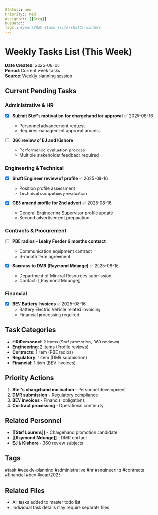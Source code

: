 ```yaml
---
Status:: new
Priority:: Med
Assignee:: [[Greg]]
DueDate:: 
Tags:: #year/2025 #task #site/shafts-winders
---
```



# Weekly Tasks List (This Week)

**Date Created**: 2025-08-06  
**Period**: Current week tasks  
**Source**: Weekly planning session

## Current Pending Tasks

### Administrative & HR
- [x] **Submit Stef's motivation for chargehand for approval** ✅ 2025-08-16
  - Personnel advancement request
  - Requires management approval process

- [ ] **360 review of EJ and Kishore**  
  - Performance evaluation process
  - Multiple stakeholder feedback required

### Engineering & Technical
- [x] **Shaft Engineer review of profile** ✅ 2025-08-16
  - Position profile assessment
  - Technical competency evaluation

- [x] **GES amend profile for 2nd advert** ✅ 2025-08-16
  - General Engineering Supervisor profile update
  - Second advertisement preparation

### Contracts & Procurement
- [ ] **PBE radios - Leaky Feeder 6 months contract**
  - Communication equipment contract
  - 6-month term agreement

- [x] **Samrass to DMR (Raymond Mdunge)** ✅ 2025-08-16
  - Department of Mineral Resources submission
  - Contact: [[Raymond Mdunge]]

### Financial
- [x] **BEV Battery Invoices** ✅ 2025-08-16
  - Battery Electric Vehicle related invoicing
  - Financial processing required

## Task Categories
- **HR/Personnel**: 2 items (Stef promotion, 360 reviews)
- **Engineering**: 2 items (Profile reviews)
- **Contracts**: 1 item (PBE radios)
- **Regulatory**: 1 item (DMR submission)
- **Financial**: 1 item (BEV invoices)

## Priority Actions
1. **Stef's chargehand motivation** - Personnel development
2. **DMR submission** - Regulatory compliance  
3. **BEV invoices** - Financial obligations
4. **Contract processing** - Operational continuity

## Related Personnel
- **[[Stef Lourens]]** - Chargehand promotion candidate
- **[[Raymond Mdunge]]** - DMR contact
- **EJ & Kishore** - 360 review subjects

## Tags
#task #weekly-planning #administrative #hr #engineering #contracts #financial #bev #year/2025

## Related Files
- All tasks added to master todo list
- Individual task details may require separate files